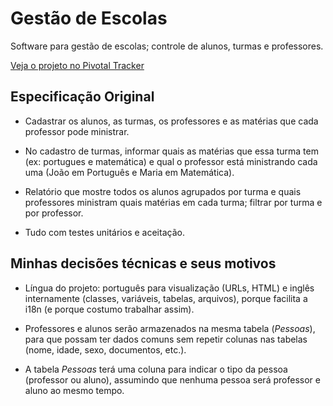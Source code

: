 Gestão de Escolas
=
Software para gestão de escolas; controle de alunos, turmas e professores.

[Veja o projeto no Pivotal Tracker](https://www.pivotaltracker.com/projects/773269)

Especificação Original
-
- Cadastrar os alunos, as turmas, os professores e as matérias que cada professor pode ministrar.

- No cadastro de turmas, informar quais as matérias que essa turma tem (ex: portugues e matemática) e qual o professor está ministrando cada uma (João em Português e Maria em Matemática).

- Relatório que mostre todos os alunos agrupados por turma e quais professores ministram quais matérias em cada turma; filtrar por turma e por professor.

- Tudo com testes unitários e aceitação.

Minhas decisões técnicas e seus motivos
-
- Língua do projeto: português para visualização (URLs, HTML) e inglês internamente (classes, variáveis, tabelas, arquivos), porque facilita a i18n (e porque costumo trabalhar assim).

- Professores e alunos serão armazenados na mesma tabela (*Pessoas*), para que possam ter dados comuns sem repetir colunas nas tabelas (nome, idade, sexo, documentos, etc.).

- A tabela *Pessoas* terá uma coluna para indicar o tipo da pessoa (professor ou aluno), assumindo que nenhuma pessoa será professor e aluno ao mesmo tempo.